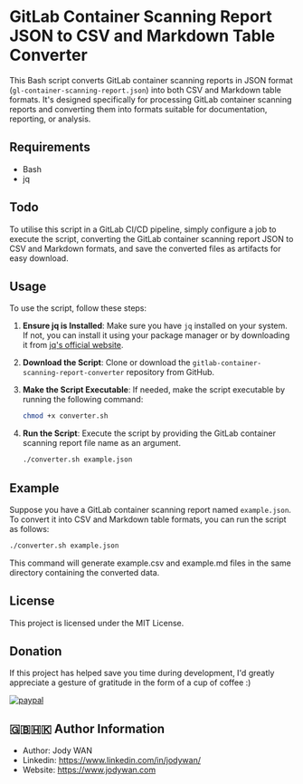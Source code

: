 # GitLab Container Scanning Report JSON to CSV and Markdown Table Converter

This Bash script converts GitLab container scanning reports in JSON format (`gl-container-scanning-report.json`) into both CSV and Markdown table formats. It's designed specifically for processing GitLab container scanning reports and converting them into formats suitable for documentation, reporting, or analysis.

## Requirements

- Bash
- jq

## Todo

To utilise this script in a GitLab CI/CD pipeline, simply configure a job to execute the script, converting the GitLab container scanning report JSON to CSV and Markdown formats, and save the converted files as artifacts for easy download.

## Usage

To use the script, follow these steps:

1. **Ensure jq is Installed**: Make sure you have `jq` installed on your system. If not, you can install it using your package manager or by downloading it from [jq's official website](https://stedolan.github.io/jq/download/).

2. **Download the Script**: Clone or download the `gitlab-container-scanning-report-converter` repository from GitHub.

3. **Make the Script Executable**: If needed, make the script executable by running the following command:
    ```bash
    chmod +x converter.sh
    ```

4. **Run the Script**: Execute the script by providing the GitLab container scanning report file name as an argument.

    ```bash
    ./converter.sh example.json
    ```

## Example

Suppose you have a GitLab container scanning report named `example.json`. To convert it into CSV and Markdown table formats, you can run the script as follows:

```bash
./converter.sh example.json
```

This command will generate example.csv and example.md files in the same directory containing the converted data.

## License

This project is licensed under the MIT License. 

## Donation
If this project has helped save you time during development, I'd greatly appreciate a gesture of gratitude in the form of a cup of coffee :)

[![paypal](https://www.paypalobjects.com/en_US/i/btn/btn_donateCC_LG.gif)](https://www.paypal.com/cgi-bin/webscr?cmd=_s-xclick&hosted_button_id=R2GUUDA73BHQG)

## 🇬🇧🇭🇰 Author Information

* Author: Jody WAN
* Linkedin: https://www.linkedin.com/in/jodywan/
* Website: https://www.jodywan.com
